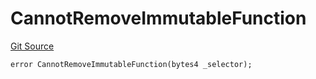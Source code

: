 # CannotRemoveImmutableFunction
[Git Source](https://github.com/thrackle-io/tron/blob/d0e19eee889b51e6e21299e25b4ddf10ffd75bd7/src/client/token/handler/diamond/HandlerDiamondLib.sol)


```solidity
error CannotRemoveImmutableFunction(bytes4 _selector);
```

